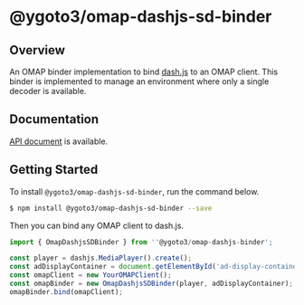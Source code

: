 # @ygoto3/omap-dashjs-sd-binder

## Overview

An OMAP binder implementation to bind [dash.js](https://github.com/Dash-Industry-Forum/dash.js) to an OMAP client.  This binder is implemented to manage an environment where only a single decoder is available.

## Documentation

[API document](https://ygoto3.github.io/omap/modules/dashjs_sd_binder_src.html) is available.

## Getting Started

To install `@ygoto3/omap-dashjs-sd-binder`, run the command below.

```sh
$ npm install @ygoto3/omap-dashjs-sd-binder --save
```

Then you can bind any OMAP client to dash.js.

```ts
import { OmapDashjsSDBinder } from ''@ygoto3/omap-dashjs-binder';

const player = dashjs.MediaPlayer().create();
const adDisplayContainer = document.getElementById('ad-display-container') as HTMLDivElement;
const omapClient = new YourOMAPClient();
const omapBinder = new OmapDashjsSDBinder(player, adDisplayContainer);
omapBinder.bind(omapClient);
```